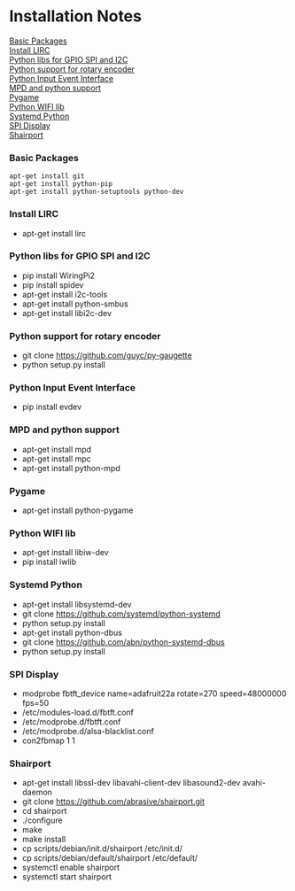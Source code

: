 # Installation Notes

[Basic Packages](#basic-packages)<br>
[Install LIRC](#install-lirc)<br>
[Python libs for GPIO SPI and I2C](#python-libs-for-gpio-spi-and-i2c)<br>
[Python support for rotary encoder](#python-support-for-rotary-encoder)<br>
[Python Input Event Interface](#python-input-event-interface)<br>
[MPD and python support](#mpd-and-python-support)<br>
[Pygame](#pygame)<br>
[Python WIFI lib](#python-wifi-lib)<br>
[Systemd Python](#systemd-python)<br>
[SPI Display](#spi-display)<br>
[Shairport](#shairport)<br>

### Basic Packages
```
apt-get install git
apt-get install python-pip
apt-get install python-setuptools python-dev
```

### Install LIRC
- apt-get install lirc

### Python libs for GPIO SPI and I2C
- pip install WiringPi2
- pip install spidev
- apt-get install i2c-tools
- apt-get install python-smbus
- apt-get install libi2c-dev


### Python support for rotary encoder
- git clone https://github.com/guyc/py-gaugette
- python setup.py install

### Python Input Event Interface
- pip install evdev

### MPD and python support
- apt-get install mpd
- apt-get install mpc
- apt-get install python-mpd

### Pygame
- apt-get install python-pygame

### Python WIFI lib
- apt-get install libiw-dev
- pip install iwlib

### Systemd Python
- apt-get install libsystemd-dev
- git clone https://github.com/systemd/python-systemd
- python setup.py install
- apt-get install python-dbus
- git clone https://github.com/abn/python-systemd-dbus
- python setup.py install

### SPI Display
- modprobe fbtft_device name=adafruit22a rotate=270 speed=48000000 fps=50
- /etc/modules-load.d/fbtft.conf
- /etc/modprobe.d/fbtft.conf
- /etc/modprobe.d/alsa-blacklist.conf
- con2fbmap 1 1

### Shairport
- apt-get install libssl-dev libavahi-client-dev libasound2-dev avahi-daemon
- git clone https://github.com/abrasive/shairport.git
- cd shairport
- ./configure
- make
- make install
- cp scripts/debian/init.d/shairport /etc/init.d/
- cp scripts/debian/default/shairport /etc/default/
- systemctl enable shairport
- systemctl start shairport